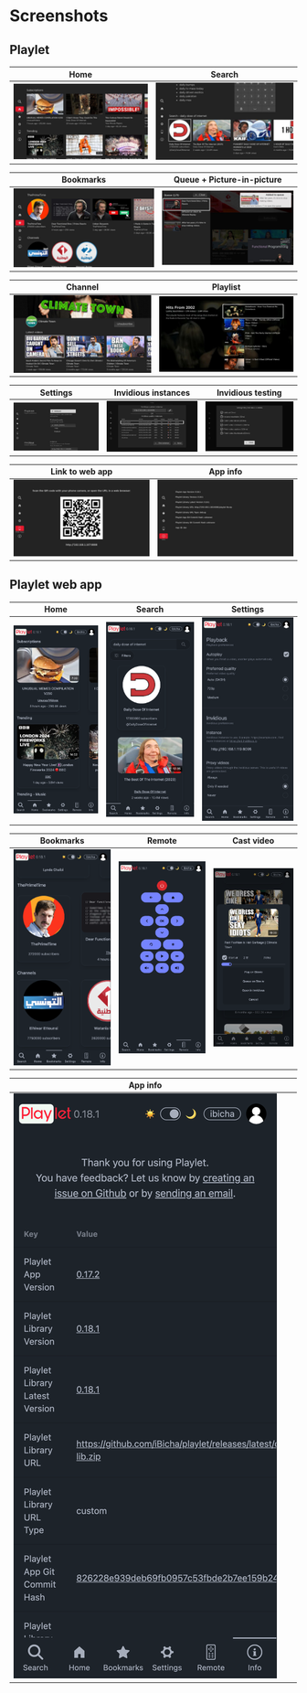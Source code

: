 # Screenshots

## Playlet

| Home                | Search                  |
| ------------------- | ----------------------- |
| ![Home](./home.jpg) | ![Search](./search.jpg) |

| Bookmarks                     | Queue + Picture-in-picture                            |
| ----------------------------- | ----------------------------------------------------- |
| ![Bookmarks](./bookmarks.jpg) | ![Queue + Picture-in-picture](./queue-pic-in-pic.jpg) |

| Channel                   | Playlist                    |
| ------------------------- | --------------------------- |
| ![Channel](./channel.jpg) | ![Playlist](./playlist.jpg) |

| Settings                    | Invidious instances                              | Invidious testing                             |
| --------------------------- | ------------------------------------------------ | --------------------------------------------- |
| ![Settings](./settings.jpg) | ![Invidious instances](./invidious-settings.jpg) | ![Invidious testing](./invidious-testing.jpg) |

| Link to web app                     | App info                    |
| ----------------------------------- | --------------------------- |
| ![Link to web app](./webapp-qr.jpg) | ![App info](./app-info.jpg) |

## Playlet web app

| Home                               | Search                                 | Settings                                   |
| ---------------------------------- | -------------------------------------- | ------------------------------------------ |
| ![Web app home](./webapp-home.png) | ![Web app search](./webapp-search.png) | ![Web app settings](./webapp-settings.png) |

| Bookmarks                            | Remote                         | Cast video                       |
| ------------------------------------ | ------------------------------ | -------------------------------- |
| ![Bookmarks](./webapp-bookmarks.png) | ![Remote](./webapp-remote.png) | ![Cast video](./webapp-cast.png) |

| App info                       |     |     |
| ------------------------------ | --- | --- |
| ![App info](./webapp-info.png) |     |     |
